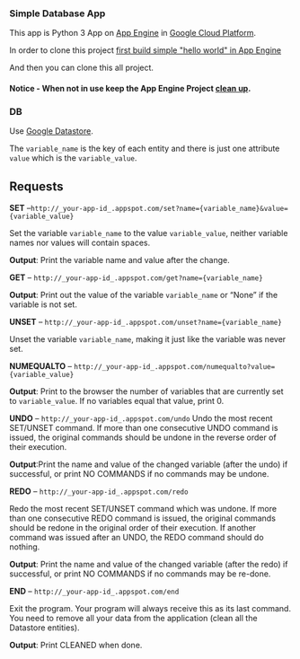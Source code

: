 ### Simple Database App

This app is Python 3 App on [App Engine](https://cloud.google.com/appengine/) in [Google Cloud Platform](https://cloud.google.com/gcp).

In order to clone this project [first build simple "hello world" in App Engine](https://cloud.google.com/appengine/docs/standard/python3/building-app)

And then you can clone this all project.

#### Notice - When not in use keep the App Engine Project [clean up](https://cloud.google.com/appengine/docs/standard/python3/building-app/cleaning-up).


### DB
Use [Google Datastore](https://cloud.google.com/datastore).

The `variable_name` is the key of each entity and there is just one attribute `value` which is the `variable_value`.

## Requests

**SET** –```http://_your-app-id_.appspot.com/set?name={variable_name}&value={variable_value}```

Set the variable `variable_name` to the value `variable_value`, neither variable names nor values will contain
spaces. 

**Output**: Print the variable name and value after the change.

**GET** – ```http://_your-app-id_.appspot.com/get?name={variable_name}```

**Output**: Print out the value of the variable `variable_name` or “None” if the variable is not set.

**UNSET** – ```http://_your-app-id_.appspot.com/unset?name={variable_name}```

Unset the variable `variable_name`, making it just like the variable was never set.

**NUMEQUALTO** – ```http://_your-app-id_.appspot.com/numequalto?value={variable_value}```

**Output**: Print to the browser the number of variables that are currently set to `variable_value`. If no variables equal that
value, print 0.

**UNDO** – ```http://_your-app-id_.appspot.com/undo```
Undo the most recent SET/UNSET command. If more than one consecutive UNDO command is issued, the
original commands should be undone in the reverse order of their execution.

**Output**:Print the name and value of the changed variable (after the undo) if successful, or print NO COMMANDS if no commands may be undone.

**REDO** – ```http://_your-app-id_.appspot.com/redo```

Redo the most recent SET/UNSET command which was undone. If more than one consecutive REDO
command is issued, the original commands should be redone in the original order of their execution. If another
command was issued after an UNDO, the REDO command should do nothing.

**Output**: Print the name and value of the changed variable (after the redo) if successful, or print NO COMMANDS if no commands may be re-done.

**END** – ```http://_your-app-id_.appspot.com/end```

Exit the program. Your program will always receive this as its last command. You need to remove all your data
from the application (clean all the Datastore entities).

**Output**: Print CLEANED when done.